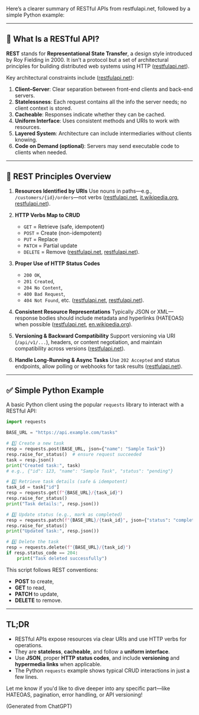 Here’s a clearer summary of RESTful APIs from restfulapi.net, followed by a simple Python example:

---

## 🧠 What Is a RESTful API?

**REST** stands for **Representational State Transfer**, a design style introduced by Roy Fielding in 2000. It isn’t a protocol but a set of architectural principles for building distributed web systems using HTTP ([restfulapi.net][1]).

Key architectural constraints include ([restfulapi.net][2]):

1. **Client–Server**: Clear separation between front-end clients and back-end servers.
2. **Statelessness**: Each request contains all the info the server needs; no client context is stored.
3. **Cacheable**: Responses indicate whether they can be cached.
4. **Uniform Interface**: Uses consistent methods and URIs to work with resources.
5. **Layered System**: Architecture can include intermediaries without clients knowing.
6. **Code on Demand (optional)**: Servers may send executable code to clients when needed.

---

## 🔑 REST Principles Overview

1. **Resources Identified by URIs**
   Use nouns in paths—e.g., `/customers/{id}/orders`—not verbs ([restfulapi.net][2], [it.wikipedia.org][3], [restfulapi.net][4]).

2. **HTTP Verbs Map to CRUD**

   * `GET` = Retrieve (safe, idempotent)
   * `POST` = Create (non-idempotent)
   * `PUT` = Replace
   * `PATCH` = Partial update
   * `DELETE` = Remove ([restfulapi.net][5], [restfulapi.net][6]).

3. **Proper Use of HTTP Status Codes**

   * `200 OK`,
   * `201 Created`,
   * `204 No Content`,
   * `400 Bad Request`,
   * `404 Not Found`, etc. ([restfulapi.net][7], [restfulapi.net][8]).

4. **Consistent Resource Representations**
   Typically JSON or XML—response bodies should include metadata and hyperlinks (HATEOAS) when possible ([restfulapi.net][2], [en.wikipedia.org][9]).

5. **Versioning & Backward Compatibility**
   Support versioning via URI (`/api/v1/...`), headers, or content negotiation, and maintain compatibility across versions ([restfulapi.net][10]).

6. **Handle Long-Running & Async Tasks**
   Use `202 Accepted` and status endpoints, allow polling or webhooks for task results ([restfulapi.net][11]).

---

## ✅ Simple Python Example

A basic Python client using the popular `requests` library to interact with a RESTful API:

```python
import requests

BASE_URL = "https://api.example.com/tasks"

# 1️⃣ Create a new task
resp = requests.post(BASE_URL, json={"name": "Sample Task"})
resp.raise_for_status()  # ensure request succeeded
task = resp.json()
print("Created task:", task)
# e.g., {"id": 123, "name": "Sample Task", "status": "pending"}

# 2️⃣ Retrieve task details (safe & idempotent)
task_id = task["id"]
resp = requests.get(f"{BASE_URL}/{task_id}")
resp.raise_for_status()
print("Task details:", resp.json())

# 3️⃣ Update status (e.g., mark as completed)
resp = requests.patch(f"{BASE_URL}/{task_id}", json={"status": "completed"})
resp.raise_for_status()
print("Updated task:", resp.json())

# 4️⃣ Delete the task
resp = requests.delete(f"{BASE_URL}/{task_id}")
if resp.status_code == 204:
    print("Task deleted successfully")
```

This script follows REST conventions:

* **POST** to create,
* **GET** to read,
* **PATCH** to update,
* **DELETE** to remove.

---

## TL;DR

* RESTful APIs expose resources via clear URIs and use HTTP verbs for operations.
* They are **stateless**, **cacheable**, and follow a **uniform interface**.
* Use **JSON**, proper **HTTP status codes**, and include **versioning** and **hypermedia links** when applicable.
* The Python `requests` example shows typical CRUD interactions in just a few lines.

Let me know if you'd like to dive deeper into any specific part—like HATEOAS, pagination, error handling, or API versioning!

[1]: https://restfulapi.net/?utm_source=chatgpt.com "What is REST?: REST API Tutorial"
[2]: https://restfulapi.net/rest-architectural-constraints/?utm_source=chatgpt.com "REST Architectural Constraints - REST API Tutorial"
[3]: https://it.wikipedia.org/wiki/Representational_state_transfer?utm_source=chatgpt.com "Representational state transfer"
[4]: https://restfulapi.net/resource-naming/?utm_source=chatgpt.com "REST API URI Naming Conventions and Best Practices"
[5]: https://restfulapi.net/soap-vs-rest-apis/?utm_source=chatgpt.com "REST vs. SOAP: The Differences - REST API Tutorial"
[6]: https://restfulapi.net/http-methods/?utm_source=chatgpt.com "HTTP Methods - REST API Tutorial"
[7]: https://restfulapi.net/http-status-codes/?utm_source=chatgpt.com "HTTP Status Codes - REST API Tutorial"
[8]: https://restfulapi.net/versioning/?utm_source=chatgpt.com "REST API Versioning: How to Version a REST API? - REST API Tutorial"
[9]: https://en.wikipedia.org/wiki/HATEOAS?utm_source=chatgpt.com "HATEOAS"
[10]: https://restfulapi.net/rest-api-best-practices/?utm_source=chatgpt.com "REST API Best Practices"
[11]: https://restfulapi.net/rest-api-design-for-long-running-tasks/?utm_source=chatgpt.com "REST API Design for Long-Running Tasks - REST API Tutorial"

(Generated from ChatGPT)